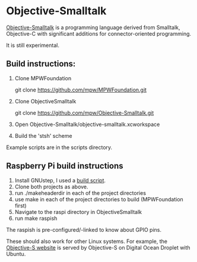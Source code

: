 Objective-Smalltalk
===================

[Objective-Smalltalk](http://objective.st/ "Objective-Smalltalk main site") is a programming
language derived from Smalltalk, Objective-C with significant additions for connector-oriented
programming.

It is still experimental.

Build instructions:
------------

1.  Clone MPWFoundation

    git clone https://github.com/mpw/MPWFoundation.git

2.  Clone ObjectiveSmalltalk

    git clone https://github.com/mpw/Objective-Smalltalk.git

3.  Open Objective-Smalltalk/objective-smalltalk.xcworkspace

4.  Build the 'stsh' scheme 

Example scripts are in the scripts directory.



Raspberry Pi build instructions
-------------

1. Install GNUstep, I used a [build script](https://github.com/plaurent/gnustep-build).
2. Clone both projects as above.
3. run  ./makeheaderdir in each of the project directories
4. use make in each of the project directories to build (MPWFoundation first)
5. Navigate to the raspi directory in ObjectiveSmalltalk
6. run   make raspish  

The raspish is pre-configured/-linked to know about GPIO pins.





These should also work for other Linux systems. For example, the
[Objective-S website](http://objective.st) is served by Objective-S
on Digital Ocean Droplet with Ubuntu.

